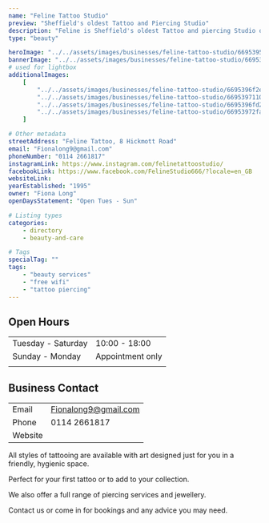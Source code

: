 ```yaml
---
name: "Feline Tattoo Studio"
preview: "Sheffield's oldest Tattoo and Piercing Studio"
description: "Feline is Sheffield's oldest Tattoo and piercing Studio open in 1995 by Fiona Long, an international award winning tattoo artist. Feline offers all styles of tattooing alongside head and body piercings."
type: "beauty"

heroImage: "../../assets/images/businesses/feline-tattoo-studio/66953956c4085d768a65fb4e_IMG_4789---Fiona-Long.jpeg"
bannerImage: "../../assets/images/businesses/feline-tattoo-studio/6695395ecf5d436c2f3a2aa4_IMG_3769---Fiona-Long.jpeg"
# used for lightbox
additionalImages:
    [
        "../../assets/images/businesses/feline-tattoo-studio/6695396f2e0d4cf9a0e85437_57C35366-39F2-4B69-BD89-3DBAD015C498---Fiona-Long.jpeg",
        "../../assets/images/businesses/feline-tattoo-studio/66953971100f93b37946cbbc_IMG_5371---Fiona-Long.jpeg",
        "../../assets/images/businesses/feline-tattoo-studio/6695396fd2a7dd03f029b1d0_IMG_5452---Fiona-Long.jpeg",
        "../../assets/images/businesses/feline-tattoo-studio/66953972facc5ab36f2cb0d5_Screenshot-2024-07-15-at-15.34.25.png",
    ]

# Other metadata
streetAddress: "Feline Tattoo, 8 Hickmott Road"
email: "Fionalong9@gmail.com"
phoneNumber: "0114 2661817"
instagramLink: https://www.instagram.com/felinetattoostudio/
facebookLink: https://www.facebook.com/FelineStudio666/?locale=en_GB
websiteLink:
yearEstablished: "1995"
owner: "Fiona Long"
openDaysStatement: "Open Tues - Sun"

# Listing types
categories:
    - directory
    - beauty-and-care

# Tags
specialTag: ""
tags:
    - "beauty services"
    - "free wifi"
    - "tattoo piercing"
---
```


## Open Hours

|                    |                  |
| ------------------ | ---------------- |
| Tuesday - Saturday | 10:00 - 18:00    |
| Sunday - Monday    | Appointment only |
|                    |                  |

## Business Contact

|         |                      |
| ------- | -------------------- |
| Email   | Fionalong9@gmail.com |
| Phone   | 0114 2661817         |
| Website |                      |

All styles of tattooing are available with art designed just for you in a friendly, hygienic space.

Perfect for your first tattoo or to add to your collection.

We also offer a full range of piercing services and jewellery.

Contact us or come in for bookings and any advice you may need.
